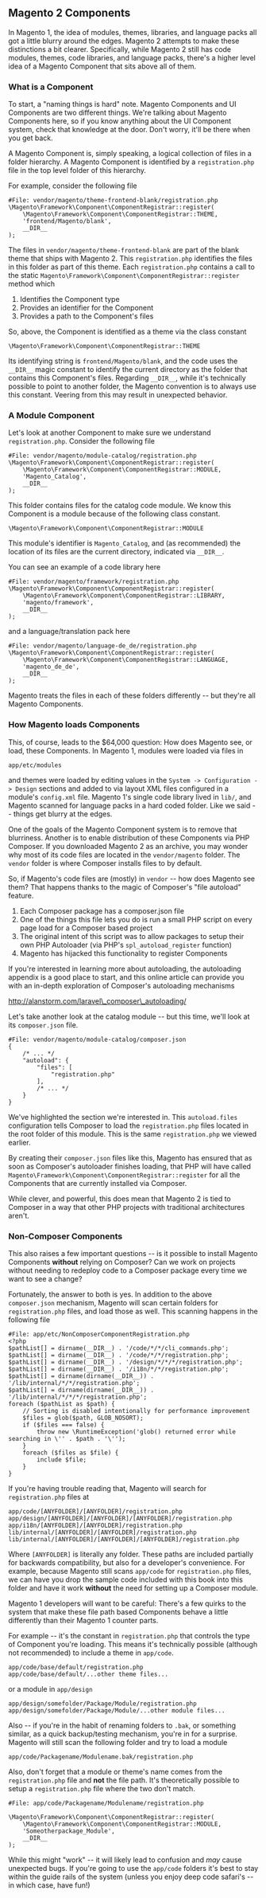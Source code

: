 ## Magento 2 Components
	
In Magento 1, the idea of modules, themes, libraries, and language packs all got a little blurry around the edges.  Magento 2 attempts to make these distinctions a bit clearer.  Specifically, while Magento 2 still has code modules, themes, code libraries, and language packs, there's a higher level idea of a Magento Component that sits above all of them.  

### What is a Component

To start, a "naming things is hard" note.  Magento Components and UI Components are two different things.  We're talking about Magento Components here, so if you know anything about the UI Component system, check that knowledge at the door.  Don't worry, it'll be there when you get back. 

A Magento Component is, simply speaking, a logical collection of files in a folder hierarchy.  A Magento Component is identified by a `registration.php` file in the top level folder of this hierarchy.

For example, consider the following file

    #File: vendor/magento/theme-frontend-blank/registration.php
    \Magento\Framework\Component\ComponentRegistrar::register(
        \Magento\Framework\Component\ComponentRegistrar::THEME,
        'frontend/Magento/blank',
        __DIR__
    );
    
The files in `vendor/magento/theme-frontend-blank` are part of the blank theme that ships with Magento 2.  This `registration.php` identifies the files in this folder as part of this theme.  Each `registration.php` contains a call to the static `Magento\Framework\Component\ComponentRegistrar::register` method which 

1. Identifies the Component type 
2. Provides an identifier for the Component
3. Provides a path to the Component's files      

So, above, the Component is identified as a theme via the class constant

    \Magento\Framework\Component\ComponentRegistrar::THEME
    
Its identifying string is `frontend/Magento/blank`, and the code uses the `__DIR__` magic constant to identify the current directory as the folder that contains this Component's files.  Regarding `__DIR__`, while it's technically possible to point to another folder, the Magento convention is to always use this constant.  Veering from this may result in unexpected behavior.

### A Module Component

Let's look at another Component to make sure we understand `registration.php`.  Consider the following file

    #File: vendor/magento/module-catalog/registration.php 
    \Magento\Framework\Component\ComponentRegistrar::register(
        \Magento\Framework\Component\ComponentRegistrar::MODULE,
        'Magento_Catalog',
        __DIR__
    );

This folder contains files for the catalog code module.  We know this Component is a module because of the following class constant. 

    \Magento\Framework\Component\ComponentRegistrar::MODULE
    
This module's identifier is `Magento_Catalog`, and (as recommended) the location of its files are the current directory, indicated via `__DIR__`.  

You can see an example of a code library here

    #File: vendor/magento/framework/registration.php
    \Magento\Framework\Component\ComponentRegistrar::register(
        \Magento\Framework\Component\ComponentRegistrar::LIBRARY,
        'magento/framework',
        __DIR__
    );    

and a language/translation pack here

    #File: vendor/magento/language-de_de/registration.php
    \Magento\Framework\Component\ComponentRegistrar::register(
        \Magento\Framework\Component\ComponentRegistrar::LANGUAGE,
        'magento_de_de',
        __DIR__
    );

Magento treats the files in each of these folders differently -- but they're all Magento Components.

### How Magento loads Components

This, of course, leads to the $64,000 question: How does Magento see, or load, these Components.  In Magento 1, modules were loaded via files in 

    app/etc/modules
    
and themes were loaded by editing values in the `System -> Configuration -> Design` sections and added to via layout XML files configured in a module's `config.xml` file.   Magento 1's single code library lived in `lib/`, and Magento scanned for language packs in a hard coded folder.  Like we said -- things get blurry at the edges. 

One of the goals of the Magento Component system is to remove that blurriness.  Another is to enable distribution of these Components via PHP Composer.  If you downloaded Magento 2 as an archive, you may wonder why most of its code files are located in the `vendor/magento` folder.  The `vendor` folder is where Composer installs files to by default.  

So, if Magento's code files are (mostly) in `vendor` -- how does Magento see them?  That happens thanks to the magic of Composer's "file autoload" feature.  

1. Each Composer package has a composer.json file
2. One of the things this file lets you do is run a small PHP script on every page load for a Composer based project
3. The original intent of this script was to allow packages to setup their own PHP Autoloader (via PHP's `spl_autoload_register` function)
4. Magento has hijacked this functionality to register Components

If you're interested in learning more about autoloading, the autoloading appendix is a good place to start, and this online article can provide you with an in-depth exploration of Composer's autoloading mechanisms

http://alanstorm.com/laravel\_composer\_autoloading/

Let's take another look at the catalog module -- but this time, we'll look at its `composer.json` file.

    #File: vendor/magento/module-catalog/composer.json
    {
        /* ... */
        "autoload": {
            "files": [
                "registration.php"
            ],
            /* ... */
        }
    }

We've highlighted the section we're interested in.  This `autoload.files` configuration tells Composer to load the `registration.php` files located in the root folder of this module.  This is the same `registration.php` we viewed earlier.

By creating their `composer.json` files like this, Magento has ensured that as soon as Composer's autoloader finishes loading, that PHP will have called `Magento\Framework\Component\ComponentRegistrar::register` for all the Components that are currently installed via Composer.  

While clever, and powerful, this does mean that Magento 2 is tied to Composer in a way that other PHP projects with traditional architectures aren't.  

### Non-Composer Components

This also raises a few important questions -- is it possible to install Magento Components **without** relying on Composer?  Can we work on projects without needing to redeploy code to a Composer package every time we want to see a change?

Fortunately, the answer to both is yes.  In addition to the above `composer.json` mechanism, Magento will scan certain folders for `registration.php` files, and load those as well.  This scanning happens in the following file

    #File: app/etc/NonComposerComponentRegistration.php
    <?php
    $pathList[] = dirname(__DIR__) . '/code/*/*/cli_commands.php';
    $pathList[] = dirname(__DIR__) . '/code/*/*/registration.php';
    $pathList[] = dirname(__DIR__) . '/design/*/*/*/registration.php';
    $pathList[] = dirname(__DIR__) . '/i18n/*/*/registration.php';
    $pathList[] = dirname(dirname(__DIR__)) . '/lib/internal/*/*/registration.php';
    $pathList[] = dirname(dirname(__DIR__)) . '/lib/internal/*/*/*/registration.php';
    foreach ($pathList as $path) {
        // Sorting is disabled intentionally for performance improvement
        $files = glob($path, GLOB_NOSORT);
        if ($files === false) {
            throw new \RuntimeException('glob() returned error while searching in \'' . $path . '\'');
        }
        foreach ($files as $file) {
            include $file;
        }
    }
    
If you're having trouble reading that, Magento will search for `registration.php` files at

    app/code/[ANYFOLDER]/[ANYFOLDER]/registration.php   
    app/design/[ANYFOLDER]/[ANYFOLDER]/[ANYFOLDER]/registration.php   
    app/i18n/[ANYFOLDER]/[ANYFOLDER]/registration.php
    lib/internal/[ANYFOLDER]/[ANYFOLDER]/registration.php
    lib/internal/[ANYFOLDER]/[ANYFOLDER]/[ANYFOLDER]/registration.php

Where `[ANYFOLDER]` is literally any folder.  These paths are included partially for backwards compatibility, but also for a developer's convenience.  For example, because Magento still scans `app/code` for `registration.php` files, we can have you drop the sample code included with this book into this folder and have it work **without** the need for setting up a Composer module. 

Magento 1 developers will want to be careful: There's a few quirks to the system that make these file path based Components behave a little differently than their Magento 1 counter parts.  

For example -- it's the constant in `registration.php` that controls the type of Component you're loading.  This means it's technically possible (although not recommended) to include a theme in `app/code`.

    app/code/base/default/registration.php
    app/code/base/default/...other theme files...

or a module in `app/design`

    app/design/somefolder/Package/Module/registration.php    
    app/design/somefolder/Package/Module/...other module files...    

Also -- if you're in the habit of renaming folders to `.bak`, or something similar, as a quick backup/testing mechanism, you're in for a surprise.  Magento will still scan the following folder and try to load a module

    app/code/Packagename/Modulename.bak/registration.php    
    
Also, don't forget that a module or theme's name comes from the `registration.php` file and **not** the file path. It's theoretically possible to setup a `registration.php` file where the two don't match.   

    #File: app/code/Packagename/Modulename/registration.php  
      
    \Magento\Framework\Component\ComponentRegistrar::register(
        \Magento\Framework\Component\ComponentRegistrar::MODULE,
        'Someotherpackage_Module',
        __DIR__
    );

While this might "work" -- it will likely lead to confusion and *may* cause unexpected bugs.  If you're going to use the `app/code` folders it's best to stay within the guide rails of the system (unless you enjoy deep code safari's -- in which case, have fun!)